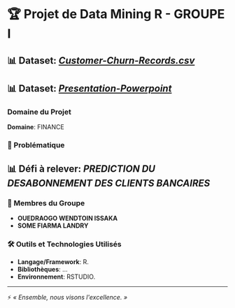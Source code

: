 # 🏆 Projet de Data Mining R - GROUPE I

## 📊 Dataset: *[Customer-Churn-Records.csv](data/Customer-Churn-Records.csv)*

## 📊 Dataset: *[Presentation-Powerpoint]("doc/Data_Mining_Project_SOME_OUEDRAOGO_FIN.pptx")*


### Domaine du Projet
**Domaine**: FINANCE

### 🧠 Problématique
## 📊 Défi à relever: *PREDICTION DU DESABONNEMENT  DES CLIENTS BANCAIRES*



### 👥 Membres du Groupe
- **OUEDRAOGO WENDTOIN ISSAKA** 
- **SOME FIARMA LANDRY** 

### 🛠️ Outils et Technologies Utilisés
- **Langage/Framework**: R.
- **Bibliothèques**: ...
- **Environnement**: RSTUDIO.

---

⚡ *« Ensemble, nous visons l'excellence. »*
